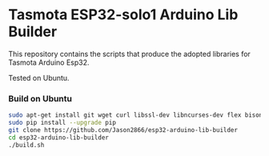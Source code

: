 # Tasmota ESP32-solo1 Arduino Lib Builder

This repository contains the scripts that produce the adopted libraries for Tasmota Arduino Esp32.

Tested on Ubuntu.  

### Build on Ubuntu
```bash
sudo apt-get install git wget curl libssl-dev libncurses-dev flex bison gperf python python-pip python-setuptools python-serial python-click python-cryptography python-future python-pyparsing python-pyelftools cmake ninja-build ccache
sudo pip install --upgrade pip
git clone https://github.com/Jason2866/esp32-arduino-lib-builder
cd esp32-arduino-lib-builder
./build.sh
```
